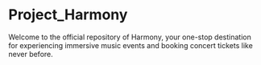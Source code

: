 # Project_Harmony
Welcome to the official repository of Harmony, your one-stop destination for experiencing immersive music events and booking concert tickets like never before. 

